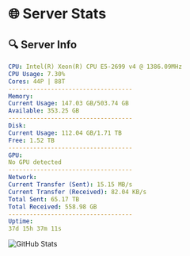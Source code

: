 # 🌐 Server Stats
## 🔍 Server Info
```yaml
CPU: Intel(R) Xeon(R) CPU E5-2699 v4 @ 1386.09MHz
CPU Usage: 7.30%
Cores: 44P | 88T
-----------------------------------
Memory:
Current Usage: 147.03 GB/503.74 GB
Available: 353.25 GB
-----------------------------------
Disk:
Current Usage: 112.04 GB/1.71 TB
Free: 1.52 TB
-----------------------------------
GPU:
No GPU detected
-----------------------------------
Network:
Current Transfer (Sent): 15.15 MB/s
Current Transfer (Received): 82.04 KB/s
Total Sent: 65.17 TB
Total Received: 558.98 GB
-----------------------------------
Uptime:
37d 15h 37m 11s
```
![GitHub Stats](https://img.shields.io/badge/Updated-2025-04-14_13:00:00-blue)